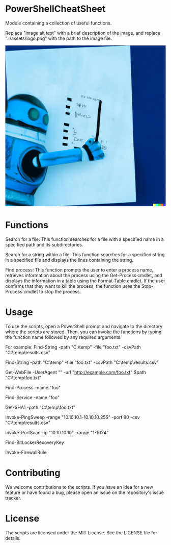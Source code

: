 # PowerShellCheatSheet
Module containing a collection of useful functions. 

Replace "image alt text" with a brief description of the image, and replace "../assets/logo.png" with the path to the image file.


![alt text](./assets/logo.png)


# Functions
Search for a file: This function searches for a file with a specified name in a specified path and its subdirectories.

Search for a string within a file: This function searches for a specified string in a specified file and displays the lines containing the string.

Find process: This function prompts the user to enter a process name, retrieves information about the process using the Get-Process cmdlet, and displays the information in a table using the Format-Table cmdlet. If the user confirms that they want to kill the process, the function uses the Stop-Process cmdlet to stop the process.

# Usage
To use the scripts, open a PowerShell prompt and navigate to the directory where the scripts are stored. Then, you can invoke the functions by typing the function name followed by any required arguments.

For example:
  Find-String -path "C:\temp" -file "foo.txt" -csvPath "C:\temp\results.csv"
  
  Find-String -path "C:\temp" -file "foo.txt" -csvPath "C:\temp\results.csv"
  
Get-WebFile -UserAgent "" -url "http://example.com/foo.txt" $path "C:\temp\foo.txt"

Find-Process -name "foo"

Find-Service -name "foo"

Get-SHA1 -path "C:\temp\foo.txt"

Invoke-PingSweep -range "10.10.10.1-10.10.10.255" -port 80 -csv "C:\temp\results.csv"

Invoke-PortScan -ip "10.10.10.10" -range "1-1024"

Find-BitLockerRecoveryKey 

Invoke-FirewallRule 



# Contributing
We welcome contributions to the scripts. If you have an idea for a new feature or have found a bug, please open an issue on the repository's issue tracker.

# License
The scripts are licensed under the MIT License. See the LICENSE file for details.
